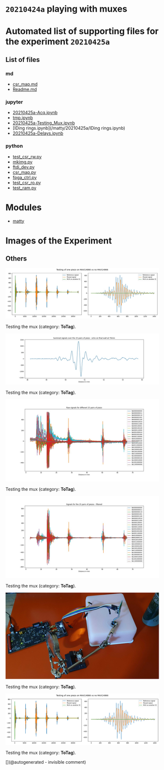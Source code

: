 # `20210424a` playing with muxes



# Automated list of supporting files for the __experiment `20210425a`__

## List of files

### md

* [csr_map.md](/matty/20210425a/hvmux_tests/csr_map.md)
* [Readme.md](/matty/20210425a/Readme.md)


### jupyter

* [20210425a-Acq.ipynb](/matty/20210425a/hvmux_tests/20210425a-Acq.ipynb)
* [tmp.ipynb](/tmp.ipynb)
* [20210425a-Testing_Mux.ipynb](/matty/20210425a/20210425a-Testing_Mux.ipynb)
* [IDing rings.ipynb](/matty/20210425a/IDing rings.ipynb)
* [20210425a-Delays.ipynb](/matty/20210425a/20210425a-Delays.ipynb)


### python

* [test_csr_rw.py](/matty/20210425a/hvmux_tests/test_csr_rw.py)
* [mkimg.py](/matty/20210425a/mkimg.py)
* [ftdi_dev.py](/matty/20210425a/hvmux_tests/ftdi_dev.py)
* [csr_map.py](/matty/20210425a/hvmux_tests/csr_map.py)
* [fpga_ctrl.py](/matty/20210425a/hvmux_tests/fpga_ctrl.py)
* [test_csr_ro.py](/matty/20210425a/hvmux_tests/test_csr_ro.py)
* [test_ram.py](/matty/20210425a/hvmux_tests/test_ram.py)





# Modules

* [matty](/matty/)




# Images of the Experiment

## Others

![](/matty/20210425a/mux.jpg)

Testing the mux (category: __ToTag__).

![](/matty/20210425a/summed_filtered_sigs_details.jpg)

Testing the mux (category: __ToTag__).

![](/matty/20210425a/raw_sigs.jpg)

Testing the mux (category: __ToTag__).

![](/matty/20210425a/filtered_sigs.jpg)

Testing the mux (category: __ToTag__).

![](/matty/20210425a/20210425_203655.jpg)

Testing the mux (category: __ToTag__).

![](/matty/20210425a/mux.png)

Testing the mux (category: __ToTag__).










[](@autogenerated - invisible comment)
